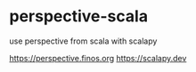 # perspective-scala
use perspective from scala with scalapy


https://perspective.finos.org
https://scalapy.dev
